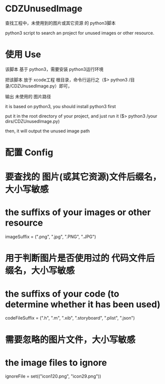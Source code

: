 CDZUnusedImage
==============

查找工程中，未使用到的图片或其它资源 的 python3脚本

python3 script to search an project for unused images or other resource. 

使用 Use
==============

该脚本 基于 python3，需要安装 python3运行环境

把该脚本 放于 xcode工程 根目录，命令行运行之（$> python3 /目录/CDZUnusedImage.py）即可，

输出 未使用的 图片路径


it is based on python3, you should install python3 first

put it in the root directory of your project, and just run it ($> python3 /your dirs/CDZUnusedImage.py)

then, it will output the unused image path 

配置 Config
==============
# 要查找的 图片(或其它资源)文件后缀名，大小写敏感
# the suffixs of your images or other resource
imageSuffix = (".png", ".jpg", ".PNG", ".JPG")

# 用于判断图片是否使用过的 代码文件后缀名，大小写敏感
# the suffixs of your code (to determine whether it has been used)
codeFileSuffix = (".h", ".m", ".xib", ".storyboard", ".plist", ".json")

# 需要忽略的图片文件，大小写敏感
# the image files to ignore
ignoreFile = set(("icon120.png", "icon29.png"))
